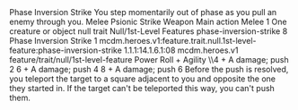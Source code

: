 <ability>
  <name>Phase Inversion Strike</name>
  <flavor>You step momentarily out of phase as you pull an enemy through you.</flavor>
  <keywords>
    <keyword>Melee</keyword>
    <keyword>Psionic</keyword>
    <keyword>Strike</keyword>
    <keyword>Weapon</keyword>
  </keywords>
  <type>Main action</type>
  <distance>Melee 1</distance>
  <target>One creature or object</target>
  <metadata>
    <class>null</class>
    <feature_type>trait</feature_type>
    <file_dpath>Null/1st-Level Features</file_dpath>
    <item_id>phase-inversion-strike</item_id>
    <item_index>8</item_index>
    <item_name>Phase Inversion Strike</item_name>
    <level>1</level>
    <scc>mcdm.heroes.v1:feature.trait.null.1st-level-feature:phase-inversion-strike</scc>
    <scdc>1.1.1:14.1.6.1:08</scdc>
    <source>mcdm.heroes.v1</source>
    <type>feature/trait/null/1st-level-feature</type>
  </metadata>
  <effects>
    <effect type="roll">
      <roll>Power Roll + Agility</roll>
      <t1>\\4 + A damage; push 2</t1>
      <t2>6 + A damage; push 4</t2>
      <t3>8 + A damage; push 6</t3>
    </effect>
    <effect type="mundane">Before the push is resolved, you teleport the target to a square adjacent to you and opposite the one they started in. If the target can&apos;t be teleported this way, you can&apos;t push them.</effect>
  </effects>
</ability>
